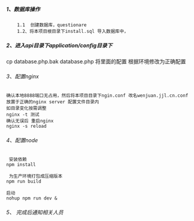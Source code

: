 
##### 1、数据库操作
        1.1  创建数据库，questionare 
        1.2、将本项目根目录下install.sql 导入数据库中，
##### 2、进入api目录下application/config目录下

 cp database.php.bak  database.php
 将里面的配置 根据环境修改为正确配置
 
###### 3、配置nginx 
    确认本地8888端口无占用，然后将本项目目录下ngin.conf 改名wenjuan.jjl.cn.conf 放置于正确的nginx server 配置文件目录内
    如目录变化按需调整
    nginx -t 测试
    确认无误后 重启nginx
    nginx -s reload
    
###### 4、配置node    

     安装依赖
    npm install

     为生产环境打包成压缩版本
    npm run build

    启动
    nohup npm run dev &

###### 5、 完成后通知相关人员


